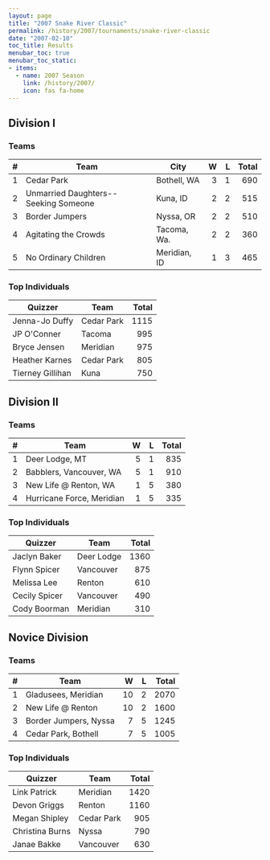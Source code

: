 ```yaml
---
layout: page
title: "2007 Snake River Classic"
permalink: /history/2007/tournaments/snake-river-classic
date: "2007-02-10"
toc_title: Results
menubar_toc: true
menubar_toc_static:
- items:
  - name: 2007 Season
    link: /history/2007/
    icon: fas fa-home
---
```


## Division I

### Teams

|    # | Team                                 | City         |    W |    L | Total |
| ---: | ------------------------------------ | ------------ | ---: | ---: | ----: |
|    1 | Cedar Park                           | Bothell, WA  |    3 |    1 |   690 |
|    2 | Unmarried Daughters--Seeking Someone | Kuna, ID     |    2 |    2 |   515 |
|    3 | Border Jumpers                       | Nyssa, OR    |    2 |    2 |   510 |
|    4 | Agitating the Crowds                 | Tacoma, Wa.  |    2 |    2 |   360 |
|    5 | No Ordinary Children                 | Meridian, ID |    1 |    3 |   465 |

### Top Individuals

| Quizzer          | Team       | Total |
| ---------------- | ---------- | ----: |
| Jenna-Jo Duffy   | Cedar Park |  1115 |
| JP O'Conner      | Tacoma     |   995 |
| Bryce Jensen     | Meridian   |   975 |
| Heather Karnes   | Cedar Park |   805 |
| Tierney Gillihan | Kuna       |   750 |

## Division II

### Teams

|    # | Team                      |    W |    L | Total |
| ---: | ------------------------- | ---: | ---: | ----: |
|    1 | Deer Lodge, MT            |    5 |    1 |   835 |
|    2 | Babblers, Vancouver, WA   |    5 |    1 |   910 |
|    3 | New Life @ Renton, WA     |    1 |    5 |   380 |
|    4 | Hurricane Force, Meridian |    1 |    5 |   335 |

### Top Individuals

| Quizzer       | Team       | Total |
| ------------- | ---------- | ----: |
| Jaclyn Baker  | Deer Lodge |  1360 |
| Flynn Spicer  | Vancouver  |   875 |
| Melissa Lee   | Renton     |   610 |
| Cecily Spicer | Vancouver  |   490 |
| Cody Boorman  | Meridian   |   310 |

## Novice Division

### Teams

|    # | Team                  |    W |    L | Total |
| ---: | --------------------- | ---: | ---: | ----: |
|    1 | Gladusees, Meridian   |   10 |    2 |  2070 |
|    2 | New Life @ Renton     |   10 |    2 |  1600 |
|    3 | Border Jumpers, Nyssa |    7 |    5 |  1245 |
|    4 | Cedar Park, Bothell   |    7 |    5 |  1005 |

### Top Individuals

| Quizzer         | Team       | Total |
| --------------- | ---------- | ----: |
| Link Patrick    | Meridian   |  1420 |
| Devon Griggs    | Renton     |  1160 |
| Megan Shipley   | Cedar Park |   905 |
| Christina Burns | Nyssa      |   790 |
| Janae Bakke     | Vancouver  |   630 |

